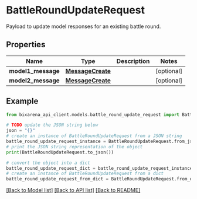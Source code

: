 # BattleRoundUpdateRequest

Payload to update model responses for an existing battle round.

## Properties

| Name               | Type                                  | Description | Notes      |
| ------------------ | ------------------------------------- | ----------- | ---------- |
| **model1_message** | [**MessageCreate**](MessageCreate.md) |             | [optional] |
| **model2_message** | [**MessageCreate**](MessageCreate.md) |             | [optional] |

## Example

```python
from bixarena_api_client.models.battle_round_update_request import BattleRoundUpdateRequest

# TODO update the JSON string below
json = "{}"
# create an instance of BattleRoundUpdateRequest from a JSON string
battle_round_update_request_instance = BattleRoundUpdateRequest.from_json(json)
# print the JSON string representation of the object
print(BattleRoundUpdateRequest.to_json())

# convert the object into a dict
battle_round_update_request_dict = battle_round_update_request_instance.to_dict()
# create an instance of BattleRoundUpdateRequest from a dict
battle_round_update_request_from_dict = BattleRoundUpdateRequest.from_dict(battle_round_update_request_dict)
```

[[Back to Model list]](../README.md#documentation-for-models) [[Back to API list]](../README.md#documentation-for-api-endpoints) [[Back to README]](../README.md)

